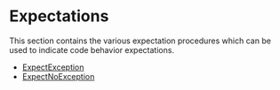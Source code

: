# Expectations
This section contains the various expectation procedures which can be used to indicate code behavior expectations.

- [ExpectException](expectexception.md)
- [ExpectNoException](expectnoexception.md)
